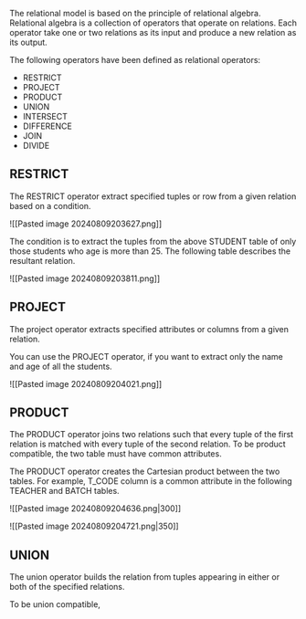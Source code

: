 The relational model is based on the principle of relational algebra. Relational algebra is a collection of operators that operate on relations. Each operator take one or two relations as its input and produce a new relation as its output.

The following operators have been defined as relational operators:
- RESTRICT
- PROJECT
- PRODUCT
- UNION
- INTERSECT
- DIFFERENCE
- JOIN
- DIVIDE

## RESTRICT

The RESTRICT operator extract specified tuples or row from a given relation based on a condition.

![[Pasted image 20240809203627.png]]

The condition is to extract the tuples from the above STUDENT table of only those students who age is more than 25. The following table describes the resultant relation.

![[Pasted image 20240809203811.png]]

## PROJECT

The project operator extracts specified attributes or columns from a given relation.

You can use the PROJECT operator, if you want to extract only the name and age of all the students.

![[Pasted image 20240809204021.png]]

## PRODUCT

The PRODUCT operator joins two relations such that every tuple of the first relation is matched with every tuple of the second relation. To be product compatible, the two table must have common attributes.

The PRODUCT operator creates the Cartesian product between the two tables. For example, T_CODE column is a common attribute in the following TEACHER and BATCH tables.

![[Pasted image 20240809204636.png|300]]

![[Pasted image 20240809204721.png|350]]

## UNION

The union operator builds the relation from tuples appearing in either or both of the specified relations.

To be union compatible, 